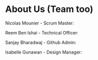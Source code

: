 # About Us (Team too)

Nicolas Mounier - Scrum Master:


Reem Ben Ishai - Technical Officer:


Sanjay Bharadwaj - Github Admin:


Isabelle Gunawan - Design Manager:
